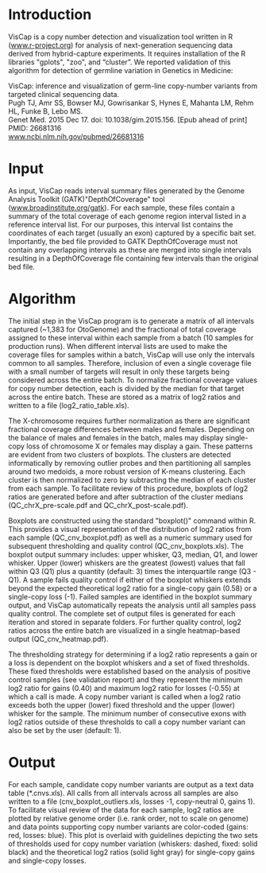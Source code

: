 # Introduction
VisCap is a copy number detection and visualization tool written in R (www.r-project.org) for analysis of next-generation sequencing data derived from hybrid-capture experiments. It requires installation of the R libraries "gplots", "zoo", and “cluster”. We reported validation of this algorithm for detection of germline variation in Genetics in Medicine:  

VisCap: inference and visualization of germ-line copy-number variants from targeted clinical sequencing data.  
Pugh TJ, Amr SS, Bowser MJ, Gowrisankar S, Hynes E, Mahanta LM, Rehm HL, Funke B, Lebo MS.  
Genet Med. 2015 Dec 17. doi: 10.1038/gim.2015.156. [Epub ahead of print]  
PMID: 26681316  
www.ncbi.nlm.nih.gov/pubmed/26681316  

# Input
As input, VisCap reads interval summary files generated by the Genome Analysis Toolkit (GATK)"DepthOfCoverage" tool (www.broadinstitute.org/gatk). For each sample, these files contain a summary of the total coverage of each genome region interval listed in a reference interval list. For our purposes, this interval list contains the coordinates of each target (usually an exon) captured by a specific bait set. Importantly, the bed file provided to GATK DepthOfCoverage must not contain any overlapping intervals as these are merged into single intervals resulting in a DepthOfCoverage file containing few intervals than the original bed file.
 
# Algorithm
The initial step in the VisCap program is to generate a matrix of all intervals captured (~1,383 for OtoGenome) and the fractional of total coverage assigned to these interval within each sample from a batch (10 samples for production runs). When different interval lists are used to make the coverage files for samples within a batch, VisCap will use only the intervals common to all samples. Therefore, inclusion of even a single coverage file with a small number of targets will result in only these targets being considered across the entire batch. To normalize fractional coverage values for copy number detection, each is divided by the median for that target across the entire batch. These are stored as a matrix of log2 ratios and written to a file (log2_ratio_table.xls).

The X-chromosome requires further normalization as there are significant fractional coverage differences between males and females. Depending on the balance of males and females in the batch, males may display single-copy loss of chromosome X or females may display a gain. These patterns are evident from two clusters of boxplots. The clusters are detected informatically by removing outlier probes and then partitioning all samples around two medoids, a more robust version of K-means clustering. Each cluster is then normalized to zero by subtracting the median of each cluster from each sample. To facilitate review of this procedure, boxplots of log2 ratios are generated before and after subtraction of the cluster medians (QC_chrX_pre-scale.pdf and QC_chrX_post-scale.pdf).

Boxplots are constructed using the standard "boxplot()" command within R. This provides a visual representation of the distribution of log2 ratios from each sample (QC_cnv_boxplot.pdf) as well as a numeric summary used for subsequent thresholding and quality control (QC_cnv_boxplots.xls). The boxplot output summary includes: upper whisker, Q3, median, Q1, and lower whisker. Upper (lower) whiskers are the greatest (lowest) values that fall within Q3 (Q1) plus a quantity (default: 3) times the interquartile range (Q3 - Q1). A sample fails quality control if either of the boxplot whiskers extends beyond the expected theoretical log2 ratio for a single-copy gain (0.58) or a single-copy loss (-1). Failed samples are identified in the boxplot summary output, and VisCap automatically repeats the analysis until all samples pass quality control. The complete set of output files is generated for each iteration and stored in separate folders. For further quality control, log2 ratios across the entire batch are visualized in a single heatmap-based output (QC_cnv_heatmap.pdf).

The thresholding strategy for determining if a log2 ratio represents a gain or a loss is dependent on the boxplot whiskers and a set of fixed thresholds. These fixed thresholds were established based on the analysis of positive control samples (see validation report) and they represent the minimum log2 ratio for gains (0.40) and maximum log2 ratio for losses (-0.55) at which a call is made. A copy number variant is called when a log2 ratio exceeds both the upper (lower) fixed threshold and the upper (lower) whisker for the sample. The minimum number of consecutive exons with log2 ratios outside of these thresholds to call a copy number variant can also be set by the user (default: 1).

# Output
For each sample, candidate copy number variants are output as a text data table (*.cnvs.xls). All calls from all intervals across all samples are also written to a file (cnv_boxplot_outliers.xls, losses -1, copy-neutral 0, gains 1). To facilitate visual review of the data for each sample, log2 ratios are plotted by relative genome order (i.e. rank order, not to scale on genome) and data points supporting copy number variants are color-coded (gains: red, losses: blue). This plot is overlaid with guidelines depicting the two sets of thresholds used for copy number variation (whiskers: dashed, fixed: solid black) and the theoretical log2 ratios (solid light gray) for single-copy gains and single-copy losses. 
